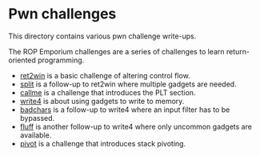 # Pwn challenges
This directory contains various pwn challenge write-ups.

The ROP Emporium challenges are a series of challenges to learn return-oriented programming.
* [ret2win](https://github.com/TSpeel/writeups/blob/main/pwn/ROPEmporium1_ret2win/README.md) is a basic challenge of altering control flow.
* [split](https://github.com/TSpeel/writeups/blob/main/pwn/ROPEmporium2_split/README.md) is a follow-up to ret2win where multiple gadgets are needed.
* [callme](https://github.com/TSpeel/writeups/blob/main/pwn/ROPEmporium3_callme/README.md) is a challenge that introduces the PLT section.
* [write4](https://github.com/TSpeel/writeups/blob/main/pwn/ROPEmporium4_write4/README.md) is about using gadgets to write to memory.
* [badchars](https://github.com/TSpeel/writeups/blob/main/pwn/ROPEmporium5_badchars/README.md) is a follow-up to write4 where an input filter has to be bypassed.
* [fluff](https://github.com/TSpeel/writeups/blob/main/pwn/ROPEmporium6_fluff/README.md) is another follow-up to write4 where only uncommon gadgets are available.
* [pivot](https://github.com/TSpeel/writeups/blob/main/pwn/ROPEmporium7_pivot/README.md) is a challenge that introduces stack pivoting.
